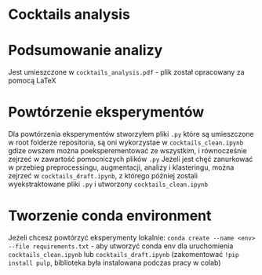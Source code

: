 # Cocktails analysis
# Podsumowanie analizy
Jest umieszczone w ```cocktails_analysis.pdf``` - plik został opracowany za pomocą LaTeX

# Powtórzenie eksperymentów
Dla powtórzenia eksperymentów stworzyłem pliki ```.py``` które są umieszczone w root folderze repositoria, są oni wykorzystae w ```cocktails_clean.ipynb``` gdize owszem można poeksperementować ze wszystkim, i równocześnie zejrzeć w zawartość pomocniczych plików ```.py```
Jeżeli jest chęć zanurkować w przebieg preprocessingu, augmentacji, analizy i klasteringu, można zejrzeć w ```cocktails_draft.ipynb```, z którego później zostali wyekstraktowane pliki ```.py``` i utworzony ```cocktails_clean.ipynb```

# Tworzenie conda environment
Jeżeli chcesz powtórzyć eksperymenty lokalnie: 
```conda create --name <env> --file requirements.txt``` - aby utworzyć conda env dla uruchomienia ```cocktails_clean.ipynb``` lub ```cocktails_draft.ipynb``` (zakomentować ```!pip install pulp```, biblioteka była instalowana podczas pracy w colab)
